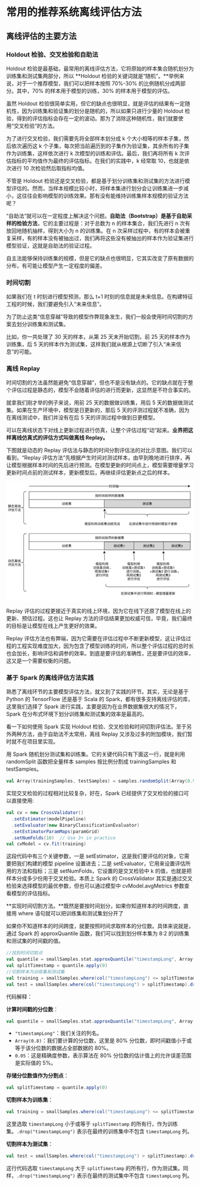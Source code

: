 # 常用的推荐系统离线评估方法



## 离线评估的主要方法



### Holdout 检验、交叉检验和自助法



Holdout 检验是最基础，最常用的离线评估方法，它将原始的样本集合随机划分为训练集和测试集两部分，所以 **Holdout 检验的关键词就是“随机”。**举例来说，对于一个推荐模型，我们可以把样本按照 70%-30% 的比例随机分成两部分。其中，70% 的样本用于模型的训练，30% 的样本用于模型的评估。



虽然 Holdout 检验很简单实用，但它的缺点也很明显，就是评估的结果有一定随机性，因为训练集和验证集的划分是随机的，所以如果只进行少量的 Holdout 检验，得到的评估指标会存在一定的波动。那为了消除这种随机性，我们就要使用“交叉检验”的方法。



为了进行交叉检验，我们需要先将全部样本划分成 k 个大小相等的样本子集，然后依次遍历这 k 个子集，每次把当前遍历到的子集作为验证集，其余所有的子集作为训练集，这样依次进行 k 次模型的训练和评估。最后，我们再将所有 k 次评估指标的平均值作为最终的评估指标。在我们的实践中，k 经常取 10，也就是依次进行 10 次检验然后取指标均值。



不管是 Holdout 检验还是交叉检验，都是基于划分训练集和测试集的方法进行模型评估的。然而，当样本规模比较小时，将样本集进行划分会让训练集进一步减小，这往往会影响模型的训练效果。那有没有能维持训练集样本规模的验证方法呢？



“自助法”就可以在一定程度上解决这个问题。**自助法（Bootstrap）是基于自助采样的检验方法**，它的主要过程是：对于总数为 n 的样本集合，我们先进行 n 次有放回地随机抽样，得到大小为 n 的训练集。在 n 次采样过程中，有的样本会被重复采样，有的样本没有被抽出过，我们再将这些没有被抽出的样本作为验证集进行模型验证，这就是自助法的验证过程。



自主法能够保持训练集的规模，但是它的缺点也很明显，它其实改变了原有数据的分布，有可能让模型产生一定程度的偏差。



### 时间切割



如果我们在 t 时刻进行模型预测，那么 t+1 时刻的信息就是未来信息。在构建特征工程的时候，我们要避免引入“未来信息”。

为了防止这类“信息穿越”导致的模型作弊现象发生，我们一般会使用时间切割的方案去划分训练集和测试集。

比如，你一共处理了 30 天的样本，从第 25 天末开始切割，前 25 天的样本作为训练集，后 5 天的样本作为测试集，这样我们就从根源上切断了引入“未来信息”的可能。



### 离线 Replay



时间切割的方法虽然能避免“信息穿越”，但也不是没有缺点的。它的缺点就在于整个评估过程是静态的，模型不会随着评估的进行而更新，这显然是不符合事实的。



就拿我们刚才举的例子来说，用前 25 天的数据做训练集，用后 5 天的数据做测试集。如果在生产环境中，模型是日更新的，那后 5 天的评测过程就不准确，因为在离线测试中，我们并没有在后 5 天的评测过程中做到日更模型。



可以在离线状态下对线上更新过程进行仿真，让整个评估过程“动”起来。**业界把这样离线仿真式的评估方式叫做离线 Replay。**



下图就是动态的 Replay 评估法与静态的时间分割评估法的对比示意图。我们可以看到，“Replay 评估方法”先根据产生时间对测试样本，由早到晚地进行排序，再让模型根据样本时间的先后进行预测。在模型更新的时间点上，模型需要增量学习更新时间点前的测试样本，更新模型后，再继续评估更新点之后的样本。



![](Images/74.webp)

Replay 评估的过程更接近于真实的线上环境，因为它在线下还原了模型在线上的更新、预估过程。这也让 Replay 方法的评估结果更加权威可信，毕竟，我们最终的目标是让模型在线上产生更好的效果。



Replay 评估方法也有弊端，因为它需要在评估过程中不断更新模型，这让评估过程的工程实现难度加大，因为包含了模型训练的时间，所以整个评估过程的总时长也会加长，影响评估和调参的效率。到底是要评估的准确性，还是要评估的效率，这又是一个需要权衡的问题。



### 基于 Spark 的离线评估方法实践

熟悉了离线环节的主要模型评估方法，就又到了实践的环节。其实，无论是基于 Python 的 TensorFlow 还是基于 Scala 的 Spark，都有很多支持离线评估的库，这里我们选择了 Spark 进行实践，主要是因为在业界数据集很大的情况下，Spark 在分布式环境下划分训练集和测试集的效率是最高的。



看一下如何使用 Spark 实现 Holdout 检验、交叉检验和时间切割评估法。至于另外两种方法，由于自助法不太常用，离线 Replay 又涉及过多的附加模块，我们暂时就不在项目里实现。



用 Spark 随机划分测试集和训练集。它的关键代码只有下面这一行，就是利用 randomSplit 函数把全量样本 samples 按比例分割成 trainingSamples 和 testSamples。

```scala
val Array(trainingSamples, testSamples) = samples.randomSplit(Array(0.9, 0.1))
```



实现交叉检验的过程相对比较复杂，好在，Spark 已经提供了交叉检验的接口可以直接使用:



```scala
val cv = new CrossValidator()
  .setEstimator(modelPipeline)
  .setEvaluator(new BinaryClassificationEvaluator)
  .setEstimatorParamMaps(paramGrid)
  .setNumFolds(10)  // Use 3+ in practice
val cvModel = cv.fit(training)
```

这段代码中有三个关键参数，一是 setEstimator，这是我们要评估的对象，它需要把我们构建的模型 pipeline 设置进去；二是 setEvaluator，它用来设置评估所用的方法和指标；三是 setNumFolds，它设置的是交叉检验中 k 的值，也就是把样本分成多少份用于交叉检验。本质上 Spark 的 CrossValidator 其实是通过交叉检验来选择模型的最优参数，但也可以通过模型中 cvModel.avgMetrics 参数查看模型的评估指标。



**实现时间切割方法。**既然是要按时间划分，如果你知道样本的时间跨度，直接用 where 语句就可以把训练集和测试集划分开了



如果你不知道样本的时间跨度，就要按照时间求取样本的分位数。具体来说就是，通过 Spark 的 approxQuantile 函数，我们可以找到划分样本集为 8:2 的训练集和测试集的时间戳的值。



```scala
//找到时间切割点
val quantile = smallSamples.stat.approxQuantile("timestampLong", Array(0.8), 0.05)
val splitTimestamp = quantile.apply(0)
//切割样本为训练集和测试集
val training = smallSamples.where(col("timestampLong") <= splitTimestamp).drop("timestampLong")
val test = smallSamples.where(col("timestampLong") > splitTimestamp).drop("timestampLong")

```

代码解释：



**计算时间戳的分位数**：

```scala
val quantile = smallSamples.stat.approxQuantile("timestampLong", Array(0.8), 0.05)
```

- `"timestampLong"`：我们关注的列名。
- `Array(0.8)`：我们要计算的分位数，这里是 80% 分位数，即时间戳值小于或等于该分位数的数据占全部数据的 80%。
- `0.05`：这是精确度参数，表示算法在 80% 分位数的估计值上的允许误差范围是实际值的 5%。

**存储分位数值作为分割点**：

```scala
val splitTimestamp = quantile.apply(0)
```

**切割样本为训练集**：

```scala
val training = smallSamples.where(col("timestampLong") <= splitTimestamp).drop("timestampLong")
```

这里选取 `timestampLong` 小于或等于 `splitTimestamp` 的所有行，作为训练集。`.drop("timestampLong")` 表示在最终的训练集中不包含 `timestampLong` 列。

**切割样本为测试集**：

```scala
val test = smallSamples.where(col("timestampLong") > splitTimestamp).drop("timestampLong")
```

这行代码选取 `timestampLong` 大于 `splitTimestamp` 的所有行，作为测试集。同样，`.drop("timestampLong")` 表示在最终的测试集中不包含 `timestampLong` 列。